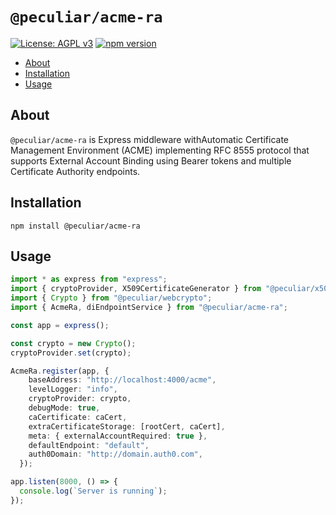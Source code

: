 # `@peculiar/acme-ra`

[![License: AGPL v3](https://img.shields.io/badge/License-AGPL%20v3-blue.svg)](https://www.gnu.org/licenses/agpl-3.0)
[![npm version](https://badge.fury.io/js/%40peculiar%2Facme-ra.svg)](https://badge.fury.io/js/%40peculiar%2Facme-ra)

- [About](#about)
- [Installation](#installation)
- [Usage](#usage)

## About

`@peculiar/acme-ra` is Express middleware withAutomatic Certificate Management Environment (ACME) implementing RFC 8555 protocol that supports External Account Binding using Bearer tokens and multiple Certificate Authority endpoints.

## Installation

```
npm install @peculiar/acme-ra
```

## Usage

```ts
import * as express from "express";
import { cryptoProvider, X509CertificateGenerator } from "@peculiar/x509";
import { Crypto } from "@peculiar/webcrypto";
import { AcmeRa, diEndpointService } from "@peculiar/acme-ra";

const app = express();

const crypto = new Crypto();
cryptoProvider.set(crypto);

AcmeRa.register(app, {
    baseAddress: "http://localhost:4000/acme",
    levelLogger: "info",
    cryptoProvider: crypto,
    debugMode: true,
    caCertificate: caCert,
    extraCertificateStorage: [rootCert, caCert],
    meta: { externalAccountRequired: true },
    defaultEndpoint: "default",
    auth0Domain: "http://domain.auth0.com",
  });

app.listen(8000, () => {
  console.log(`Server is running`);
});
```
